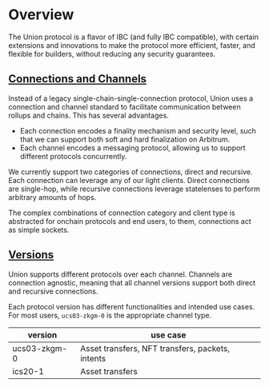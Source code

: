 Overview
========

The Union protocol is a flavor of IBC (and fully IBC compatible), with certain extensions and innovations to make the protocol more efficient, faster, and flexible for builders, without reducing any security guarantees.

[Connections and Channels](#connections-and-channels)
-----------------------------------------------------

Instead of a legacy single-chain-single-connection protocol, Union uses a connection and channel standard to facilitate communication between rollups and chains. This has several advantages.

*   Each connection encodes a finality mechanism and security level, such that we can support both soft and hard finalization on Arbitrum.
*   Each channel encodes a messaging protocol, allowing us to support different protocols concurrently.

We currently support two categories of connections, direct and recursive. Each connection can leverage any of our light clients. Direct connections are single-hop, while recursive connections leverage statelenses to perform arbitrary amounts of hops.

The complex combinations of connection category and client type is abstracted for onchain protocols and end users, to them, connections act as simple sockets.

[Versions](#versions)
---------------------

Union supports different protocols over each channel. Channels are connection agnostic, meaning that all channel versions support both direct and recursive connections.

Each protocol version has different functionalities and intended use cases. For most users, `ucs03-zkgm-0` is the appropriate channel type.

| version | use case |
| ------- | -------- |
| ucs03-zkgm-0 | Asset transfers, NFT transfers, packets, intents |
| ics20-1 | Asset transfers |

